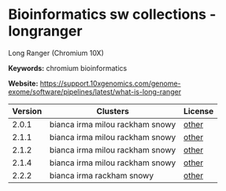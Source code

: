 # Bioinformatics sw collections - longranger

Long Ranger (Chromium 10X)

**Keywords:** chromium bioinformatics

**Website:** <https://support.10xgenomics.com/genome-exome/software/pipelines/latest/what-is-long-ranger>

| Version | Clusters | License |
| ------- | -------- | ------- |
| 2.0.1 | bianca irma milou rackham snowy | [other](https://support.10xgenomics.com/docs/license) |
| 2.1.1 | bianca irma milou rackham snowy | [other](https://support.10xgenomics.com/docs/license) |
| 2.1.2 | bianca irma milou rackham snowy | [other](https://support.10xgenomics.com/docs/license) |
| 2.1.4 | bianca irma milou rackham snowy | [other](https://support.10xgenomics.com/docs/license) |
| 2.2.2 | bianca irma rackham snowy | [other](https://support.10xgenomics.com/docs/license) |
